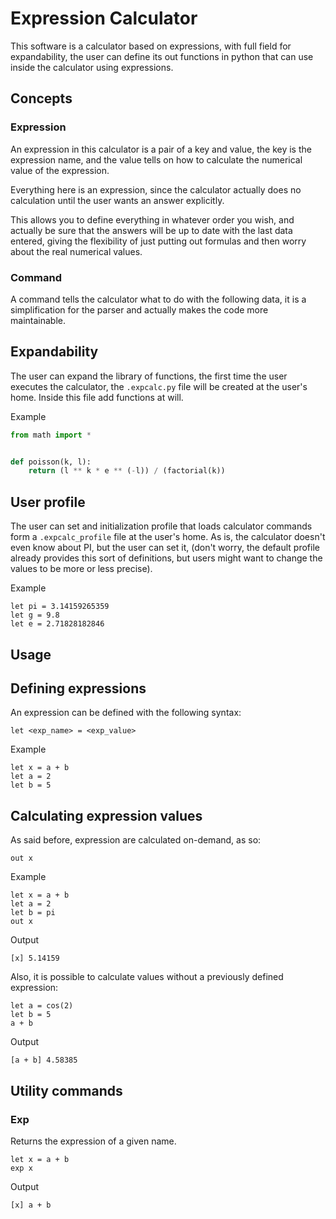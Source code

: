 # Expression Calculator

This software is a calculator based on expressions, with full field
for expandability, the user can define its out functions in python
that can use inside the calculator using expressions.

## Concepts

### Expression

An expression in this calculator is a pair of a key and value, the key
is the expression name, and the value tells on how to calculate the
numerical value of the expression.

Everything here is an expression, since the calculator actually does
no calculation until the user wants an answer explicitly.

This allows you to define everything in whatever order you wish, and
actually be sure that the answers will be up to date with the last data
entered, giving the flexibility of just putting out formulas and then
worry about the real numerical values.

### Command

A command tells the calculator what to do with the following data, it
is a simplification for the parser and actually makes the code more
maintainable.

## Expandability

The user can expand the library of functions, the first time the user
executes the calculator, the `.expcalc.py` file will be created at
the user's home. Inside this file add functions at will.

Example
```python
from math import *


def poisson(k, l):
    return (l ** k * e ** (-l)) / (factorial(k))
```

## User profile

The user can set and initialization profile that loads calculator
commands form a `.expcalc_profile` file at the user's home. As is,
the calculator doesn't even know about PI, but the user can set it,
(don't worry, the default profile already provides this sort of
definitions, but users might want to change the values to be more
or less precise).

Example
```
let pi = 3.14159265359
let g = 9.8
let e = 2.71828182846
```

## Usage

## Defining expressions

An expression can be defined with the following syntax:

```
let <exp_name> = <exp_value>
```

Example

```
let x = a + b
let a = 2
let b = 5
```

## Calculating expression values

As said before, expression are calculated on-demand, as so:

```
out x
```

Example

```
let x = a + b
let a = 2
let b = pi
out x
```

Output

```
[x] 5.14159
```

Also, it is possible to calculate values without a previously defined 
expression:

```
let a = cos(2)
let b = 5
a + b
```

Output
```
[a + b] 4.58385
```

## Utility commands

### Exp

Returns the expression of a given name.

```
let x = a + b
exp x
```

Output

```
[x] a + b 
```
